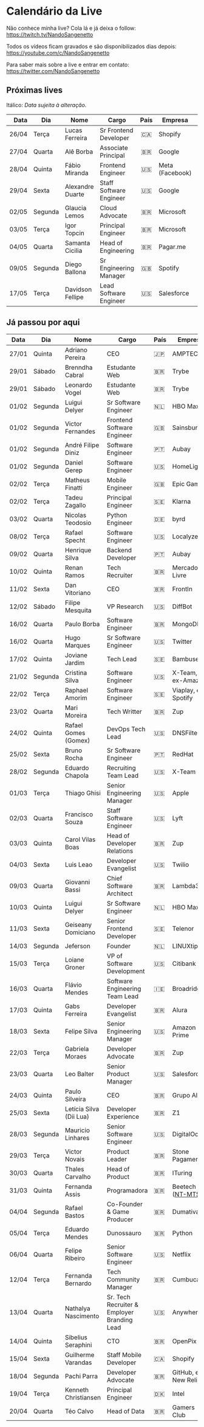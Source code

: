 # Calendário da Live

Não conhece minha live? Cola lá e já deixa o follow: https://twitch.tv/NandoSangenetto

Todos os vídeos ficam gravados e são disponibilizados dias depois: https://youtube.com/c/NandoSangenetto

Para saber mais sobre a live e entrar em contato: https://twitter.com/NandoSangenetto

## Próximas lives

Itálico: _Data sujeita à alteração_.

| Data  | Dia      | Nome                    | Cargo                      | País | Empresa          | LinkedIn | Calendário | 
|------:|----------|-------------------------|----------------------------|:----:|------------------|----------|------------|
| 26/04 | Terça     | Lucas Ferreira         | Sr Frontend Developer      | 🇨🇦   | Shopify          | [LinkedIn](https://www.linkedin.com/in/lucasfrosty/) | [Google](https://www.google.com/calendar/render?action=TEMPLATE&text=Live+do+Nando+na+Twitch&location=https%3A%2F%2Ftwitch.tv%2FNandoSangenetto&dates=20220426T130000Z%2F20220426T160000Z) / [Outlook](https://outlook.live.com/calendar/0/deeplink/compose?rru=addevent&path=%2Fcalendar%2Faction%2Fcompose&startdt=2022-04-26T13%3A00%3A00Z&enddt=2022-04-26T16%3A00%3A00Z&subject=Live%20do%20Nando%20na%20Twitch&body=&location=https%3A%2F%2Ftwitch.tv%2FNandoSangenetto&allday=false) |
| 27/04 | Quarta    | Alê Borba              | Associate Principal        | 🇧🇷   | Google           | [LinkedIn](https://www.linkedin.com/in/ale-borba/) | [Google](https://www.google.com/calendar/render?action=TEMPLATE&text=Live+do+Nando+na+Twitch&location=https%3A%2F%2Ftwitch.tv%2FNandoSangenetto&dates=20220427T130000Z%2F20220427T160000Z) / [Outlook](https://outlook.live.com/calendar/0/deeplink/compose?rru=addevent&path=%2Fcalendar%2Faction%2Fcompose&startdt=2022-04-27T13%3A00%3A00Z&enddt=2022-04-27T16%3A00%3A00Z&subject=Live%20do%20Nando%20na%20Twitch&body=&location=https%3A%2F%2Ftwitch.tv%2FNandoSangenetto&allday=false) |
| 28/04 | Quinta    | Fábio Miranda          | Frontend Engineer          | 🇺🇸   | Meta (Facebook)  | [LinkedIn](https://www.linkedin.com/in/fabiomirandacosta/) | [Google](https://www.google.com/calendar/render?action=TEMPLATE&text=Live+do+Nando+na+Twitch&location=https%3A%2F%2Ftwitch.tv%2FNandoSangenetto&dates=20220428T130000Z%2F20220428T160000Z) / [Outlook](https://outlook.live.com/calendar/0/deeplink/compose?rru=addevent&path=%2Fcalendar%2Faction%2Fcompose&startdt=2022-04-28T13%3A00%3A00Z&enddt=2022-04-28T16%3A00%3A00Z&subject=Live%20do%20Nando%20na%20Twitch&body=&location=https%3A%2F%2Ftwitch.tv%2FNandoSangenetto&allday=false) |
| 29/04 | Sexta     | Alexandre Duarte       | Staff Software Engineer    | 🇺🇸   | Google           | [LinkedIn](https://www.linkedin.com/in/alexandreduarte/) | [Google](https://www.google.com/calendar/render?action=TEMPLATE&text=Live+do+Nando+na+Twitch&location=https%3A%2F%2Ftwitch.tv%2FNandoSangenetto&dates=20220429T130000Z%2F20220429T160000Z) / [Outlook](https://outlook.live.com/calendar/0/deeplink/compose?rru=addevent&path=%2Fcalendar%2Faction%2Fcompose&startdt=2022-04-29T13%3A00%3A00Z&enddt=2022-04-29T16%3A00%3A00Z&subject=Live%20do%20Nando%20na%20Twitch&body=&location=https%3A%2F%2Ftwitch.tv%2FNandoSangenetto&allday=false) |
| 02/05 | Segunda    | Glaucia Lemos         | Cloud Advocate             | 🇧🇷   | Microsoft         | [LinkedIn](https://www.linkedin.com/in/glaucialemos/) | [Google](https://www.google.com/calendar/render?action=TEMPLATE&text=Live+do+Nando+na+Twitch&location=https%3A%2F%2Ftwitch.tv%2FNandoSangenetto&dates=20220504T130000Z%2F20220504T160000Z) / [Outlook](https://outlook.live.com/calendar/0/deeplink/compose?rru=addevent&path=%2Fcalendar%2Faction%2Fcompose&startdt=2022-05-02T13%3A00%3A00Z&enddt=2022-05-02T16%3A00%3A00Z&subject=Live%20do%20Nando%20na%20Twitch&body=&location=https%3A%2F%2Ftwitch.tv%2FNandoSangenetto&allday=false) |
| 03/05 | Terça   | Igor Topcin            | Principal Engineer         | 🇧🇷   | Microsoft        | [LinkedIn](https://www.linkedin.com/in/igortopcin/) | [Google](https://www.google.com/calendar/render?action=TEMPLATE&text=Live+do+Nando+na+Twitch&location=https%3A%2F%2Ftwitch.tv%2FNandoSangenetto&dates=20220501T130000Z%2F20220501T160000Z) / [Outlook](https://outlook.live.com/calendar/0/deeplink/compose?rru=addevent&path=%2Fcalendar%2Faction%2Fcompose&startdt=2022-05-03T13%3A00%3A00Z&enddt=2022-05-03T16%3A00%3A00Z&subject=Live%20do%20Nando%20na%20Twitch&body=&location=https%3A%2F%2Ftwitch.tv%2FNandoSangenetto&allday=false) |
| 04/05 | Quarta    | Samanta Cicilia        | Head of Engineering        | 🇧🇷   | Pagar.me         | [LinkedIn](https://www.linkedin.com/in/samantacici/) | [Google](https://www.google.com/calendar/render?action=TEMPLATE&text=Live+do+Nando+na+Twitch&location=https%3A%2F%2Ftwitch.tv%2FNandoSangenetto&dates=20220504T130000Z%2F20220504T160000Z) / [Outlook](https://outlook.live.com/calendar/0/deeplink/compose?rru=addevent&path=%2Fcalendar%2Faction%2Fcompose&startdt=2022-04-25T13%3A00%3A00Z&enddt=2022-04-25T16%3A00%3A00Z&subject=Live%20do%20Nando%20na%20Twitch&body=&location=https%3A%2F%2Ftwitch.tv%2FNandoSangenetto&allday=false) |
| 09/05 | Segunda   | Diego Ballona          | Sr Engineering Manager     | 🇬🇧   | Spotify          | [LinkedIn](https://www.linkedin.com/in/dballona/) | [Google](https://www.google.com/calendar/render?action=TEMPLATE&text=Live+do+Nando+na+Twitch&location=https%3A%2F%2Ftwitch.tv%2FNandoSangenetto&dates=20220425T130000Z%2F20220425T160000Z) / [Outlook](https://outlook.live.com/calendar/0/deeplink/compose?rru=addevent&path=%2Fcalendar%2Faction%2Fcompose&startdt=2022-04-25T13%3A00%3A00Z&enddt=2022-04-25T16%3A00%3A00Z&subject=Live%20do%20Nando%20na%20Twitch&body=&location=https%3A%2F%2Ftwitch.tv%2FNandoSangenetto&allday=false) |
| 17/05 | Terça     | Davidson Fellipe       | Lead Software Engineer     | 🇺🇸   | Salesforce         | [LinkedIn](https://www.linkedin.com/in/fellipe/) | [Google](https://www.google.com/calendar/render?action=TEMPLATE&text=Live+do+Nando+na+Twitch&location=https%3A%2F%2Ftwitch.tv%2FNandoSangenetto&dates=20220517T130000Z%2F20220517T160000Z) / [Outlook](https://outlook.live.com/calendar/0/deeplink/compose?rru=addevent&path=%2Fcalendar%2Faction%2Fcompose&startdt=2022-05-17T13%3A00%3A00Z&enddt=2022-05-17T16%3A00%3A00Z&subject=Live%20do%20Nando%20na%20Twitch&body=&location=https%3A%2F%2Ftwitch.tv%2FNandoSangenetto&allday=false) |


## Já passou por aqui
| Data  | Dia     | Nome                 | Cargo                       | País | Empresa             | LinkedIn | Video |
|-------|---------|----------------------|-----------------------------|------|---------------------|----------|-------|
| 27/01 | Quinta  | Adriano Pereira      | CEO                         |  🇯🇵  | AMPTEC              | [LinkedIn](https://www.linkedin.com/in/adriano-martins-pereira-1129793/) | [Video](https://www.youtube.com/watch?v=siYXEe7yrso&list=PLC4KeB5Kxnn-GJMj4Z_kWzsq3xMy36R0J) |
| 29/01 | Sábado  | Brenndha Cabral      | Estudante Web               |  🇧🇷  | Trybe               | [LinkedIn](https://www.linkedin.com/in/brenndhacabral/) | [Video](https://www.youtube.com/watch?v=nAOJJ92fM3E&list=PLC4KeB5Kxnn-GJMj4Z_kWzsq3xMy36R0J) |
| 29/01 | Sábado  | Leonardo Vogel       | Estudante Web               |  🇧🇷  | Trybe               | [LinkedIn](https://www.linkedin.com/in/leeovogel/) | [Video](https://www.youtube.com/watch?v=nAOJJ92fM3E&list=PLC4KeB5Kxnn-GJMj4Z_kWzsq3xMy36R0J) |
| 01/02 | Segunda | Luigui Delyer        | Sr Software Engineer        |  🇳🇱  | HBO Max             | [LinkedIn](https://www.linkedin.com/in/luiguild/) | [Video](https://www.youtube.com/watch?v=V6cXTz_b_bI&list=PLC4KeB5Kxnn-GJMj4Z_kWzsq3xMy36R0J) |
| 01/02 | Segunda | Victor Fernandes     | Frontend Software Engineer  |  🇬🇧  | Sainsbury's         | [LinkedIn](https://www.linkedin.com/in/victorcfernandes/) | [Video](https://www.youtube.com/watch?v=V6cXTz_b_bI&list=PLC4KeB5Kxnn-GJMj4Z_kWzsq3xMy36R0J) |
| 01/02 | Segunda | André Filipe Diniz   | Software Engineer           |  🇵🇹  | Aubay               | [LinkedIn](https://www.linkedin.com/in/andrefcdiniz/) | [Video](https://www.youtube.com/watch?v=V6cXTz_b_bI&list=PLC4KeB5Kxnn-GJMj4Z_kWzsq3xMy36R0J) |
| 01/02 | Segunda | Daniel Gerep         | Software Engineer           |  🇺🇸  | HomeLight           | [LinkedIn](https://www.linkedin.com/in/daniel-gerep-bb5290202/) | [Video](https://www.youtube.com/watch?v=V6cXTz_b_bI&list=PLC4KeB5Kxnn-GJMj4Z_kWzsq3xMy36R0J) |
| 02/02 | Terça   | Matheus Finatti      | Mobile Engineer             |  🇬🇧  | Epic Games          | [LinkedIn](https://www.linkedin.com/in/mfinatti/) | [Video](https://www.youtube.com/watch?v=YME6wON6-TE&list=PLC4KeB5Kxnn-GJMj4Z_kWzsq3xMy36R0J) |
| 02/02 | Terça   | Tadeu Zagallo        | Principal Engineer          |  🇸🇪  | Klarna              | [LinkedIn](https://www.linkedin.com/in/tadeuzagallo/) | [Video](https://www.youtube.com/watch?v=RSLcMZekJyw&list=PLC4KeB5Kxnn-GJMj4Z_kWzsq3xMy36R0J) |
| 03/02 | Quarta  | Nicolas Teodosio     | Python Engineer             |  🇩🇪  | byrd                | [LinkedIn](https://www.linkedin.com/in/nicolas-teodosio/) | [Video](https://www.youtube.com/watch?v=koUmu0gMwb0&list=PLC4KeB5Kxnn-GJMj4Z_kWzsq3xMy36R0J) |
| 08/02 | Terça   | Rafael Specht        | Software Engineer           |  🇺🇸  | Localyze            | [LinkedIn](https://www.linkedin.com/in/rsdasilva/) | [Video](https://www.youtube.com/watch?v=teRTJsd5JWs&list=PLC4KeB5Kxnn-GJMj4Z_kWzsq3xMy36R0J) |
| 09/02 | Quarta  | Henrique Silva       | Backend Developer           |  🇵🇹  | Aubay               | [LinkedIn](https://www.linkedin.com/in/henriquedsilva/) | [Video](https://www.youtube.com/watch?v=whFBGo8o7Ks&list=PLC4KeB5Kxnn-GJMj4Z_kWzsq3xMy36R0J) |
| 10/02 | Quinta  | Renan Ramos          | Tech Recruiter              |  🇧🇷  | Mercado Livre       | [LinkedIn](https://www.linkedin.com/in/renanscr/) | [Video](https://www.youtube.com/watch?v=ccySCIdryTk&list=PLC4KeB5Kxnn-GJMj4Z_kWzsq3xMy36R0J) |
| 11/02 | Sexta   | Dan Vitoriano        | CEO                         |  🇧🇷  | FrontIn             | [LinkedIn](https://www.linkedin.com/in/danvitoriano/) | [Video](https://www.youtube.com/watch?v=zOm2tktdMJY&list=PLC4KeB5Kxnn-GJMj4Z_kWzsq3xMy36R0J) |
| 12/02 | Sábado  | Filipe Mesquita      | VP Research                 |  🇺🇸  | DiffBot             | [LinkedIn](https://www.linkedin.com/in/mesquita/) | [Video](https://www.youtube.com/watch?v=6c0IP2E3qWg&list=PLC4KeB5Kxnn-GJMj4Z_kWzsq3xMy36R0J) |
| 16/02 | Quarta  | Paulo Borba          | Software Engineer           |  🇧🇷  | MongoDB             | [LinkedIn](https://www.linkedin.com/in/pauloesb/) | [Video](https://www.youtube.com/watch?v=HgQsBLWOxYo&list=PLC4KeB5Kxnn-GJMj4Z_kWzsq3xMy36R0J) |
| 16/02 | Quarta  | Hugo Marques         | Sr Software Engineer        |  🇺🇸  | Twitter             | [LinkedIn](https://www.linkedin.com/in/hugodesmarques/) | [Video](https://www.youtube.com/watch?v=jaDfHbdrnEc&list=PLC4KeB5Kxnn-GJMj4Z_kWzsq3xMy36R0J) |
| 17/02 | Quinta  | Joviane Jardim       | Tech Lead                   |  🇸🇪  | Bambuser            | [LinkedIn](https://www.linkedin.com/in/jovianejardim/) | [Video](https://www.youtube.com/watch?v=ptJLp0RUNwo&list=PLC4KeB5Kxnn-GJMj4Z_kWzsq3xMy36R0J) |
| 21/02 | Segunda | Cristina Silva       | Software Engineer           |  🇺🇸  | X-Team, ex-Amazon   | [LinkedIn](https://www.linkedin.com/in/crissilvaeng/) | [Video](https://www.youtube.com/watch?v=0wbw4CW14IQ&list=PLC4KeB5Kxnn-GJMj4Z_kWzsq3xMy36R0J) |
| 22/02 | Terça   | Raphael Amorim       | Software Engineer           |  🇸🇪  | Viaplay, ex-Spotify | [LinkedIn](https://www.linkedin.com/in/hugoraphael/) | [Video](https://www.youtube.com/watch?v=XMVCx4Gn8I0&list=PLC4KeB5Kxnn-GJMj4Z_kWzsq3xMy36R0J) |
| 23/02 | Quarta  | Mari Moreira         | Tech Writter                |  🇧🇷  | Zup                 | [LinkedIn](https://www.linkedin.com/in/marimoreiratw/) | [Video](https://www.youtube.com/watch?v=U97ivhxDYYU&list=PLC4KeB5Kxnn-GJMj4Z_kWzsq3xMy36R0J) |
| 24/02 | Quinta  | Rafael Gomes (Gomex) | DevOps Tech Lead            |  🇺🇸  | DNSFilter           | [LinkedIn](https://www.linkedin.com/in/rbgomes/) | [Video](https://www.youtube.com/watch?v=iBePflw13vs&list=PLC4KeB5Kxnn-GJMj4Z_kWzsq3xMy36R0J) |
| 25/02 | Sexta   | Bruno Rocha          | Sr Software Engineer        |  🇵🇹  | RedHat              | [LinkedIn](https://www.linkedin.com/in/rochacbruno/) | [Video](https://www.youtube.com/watch?v=uZeUgIltHWE&list=PLC4KeB5Kxnn-GJMj4Z_kWzsq3xMy36R0J) |
| 28/02 | Segunda | Eduardo Chapola      | Recruiting Team Lead        |  🇺🇸  | X-Team              | [LinkedIn](https://www.linkedin.com/in/eduardochapola/) | [Video](https://www.youtube.com/watch?v=p00bTN7UaOY&list=PLC4KeB5Kxnn-GJMj4Z_kWzsq3xMy36R0J) |
| 01/03 | Terça   | Thiago Ghisi         | Senior Engineering Manager  |  🇺🇸  | Apple               | [LinkedIn](https://www.linkedin.com/in/thiagoghisi/) | [Video](https://www.youtube.com/watch?v=7V3eiu37NE4&list=PLC4KeB5Kxnn-GJMj4Z_kWzsq3xMy36R0J) |
| 02/03 | Quarta  | Francisco Souza      | Staff Software Engineer     |  🇺🇸  | Lyft                | [LinkedIn](https://www.linkedin.com/in/franciscosouza/) | [Video](https://www.youtube.com/watch?v=36jdqDJNKb0&list=PLC4KeB5Kxnn-GJMj4Z_kWzsq3xMy36R0J) |
| 03/03 | Quinta  | Carol Vilas Boas     | Head of Developer Relations |  🇧🇷  | Zup                 | [LinkedIn](https://www.linkedin.com/in/carolfvb/) | [Video](https://www.youtube.com/watch?v=-Po60GvM3UA&list=PLC4KeB5Kxnn-GJMj4Z_kWzsq3xMy36R0J) |
| 04/03 | Sexta   | Luis Leao            | Developer Evangelist        |  🇺🇸  | Twilio              | [LinkedIn](https://www.linkedin.com/in/luisleao/) | [Video](https://www.youtube.com/watch?v=QTW5dnuzZZY&list=PLC4KeB5Kxnn-GJMj4Z_kWzsq3xMy36R0J) |
| 09/03 | Quarta  | Giovanni Bassi       | Chief Software Architect    | 🇧🇷   | Lambda3             | [LinkedIn](https://www.linkedin.com/in/giovannibassi/) | [Video](https://www.youtube.com/watch?v=UrZAa4vsnIc&list=PLC4KeB5Kxnn-GJMj4Z_kWzsq3xMy36R0J) |
| 10/03 | Quinta  | Luigui Delyer        | Sr Software Engineer        | 🇳🇱   | HBO Max             | [LinkedIn](https://www.linkedin.com/in/luiguild/) | [Video](https://www.youtube.com/watch?v=KafUzFITYL0&list=PLC4KeB5Kxnn-GJMj4Z_kWzsq3xMy36R0J) |
| 11/03 | Sexta    | Geiseany Domiciano      | Senior Frontend Developer  | 🇸🇪   | Telenor          | [LinkedIn](https://www.linkedin.com/in/geisydomiciano/) | [Video](https://www.youtube.com/watch?v=PCoY34nUw9A&list=PLC4KeB5Kxnn-GJMj4Z_kWzsq3xMy36R0J) |
| 14/03 | Segunda  | Jeferson                | Founder                    | 🇳🇱   | LINUXtips        | [LinkedIn](https://www.linkedin.com/in/jefersonfernando/) |  [Video](https://www.youtube.com/watch?v=lllpmvYNbZw&list=PLC4KeB5Kxnn-GJMj4Z_kWzsq3xMy36R0J) |
| 15/03 | Terça    | Loiane Groner           | VP of Software Development | 🇺🇸   | Citibank         | [LinkedIn](https://www.linkedin.com/in/loiane/) | [Video](https://www.youtube.com/watch?v=ps2z4laphJ4&list=PLC4KeB5Kxnn-GJMj4Z_kWzsq3xMy36R0J) |
| 16/03 | Quarta   | Flávio Mendes           | Software Engineering Team Lead | 🇮🇪 | Broadridge       | [LinkedIn](https://www.linkedin.com/in/flaviojmendes/) | [Video](https://www.youtube.com/watch?v=fgmIu3a9AgA&list=PLC4KeB5Kxnn-GJMj4Z_kWzsq3xMy36R0J) |
| 17/03 | Quinta   | Gabs Ferreira           | Developer Evangelist       | 🇧🇷   | Alura            | [LinkedIn](https://www.linkedin.com/in/gabsferreira/) | [Video](https://www.youtube.com/watch?v=Uwmn2Teao3A&list=PLC4KeB5Kxnn-GJMj4Z_kWzsq3xMy36R0J) |
| 18/03 | Sexta    | Felipe Silva            | Senior Engineering Manager | 🇺🇸   | Amazon Prime     | [LinkedIn](https://www.linkedin.com/in/felipesilva/) | [Video](https://www.youtube.com/watch?v=AfjBagWOygo&list=PLC4KeB5Kxnn-GJMj4Z_kWzsq3xMy36R0J) |
| 22/03 | Terça    | Gabriela Moraes         | Developer Advocate         | 🇧🇷   | Zup              | [LinkedIn](https://www.linkedin.com/in/gabrielaomoraes/) | [Video](https://www.youtube.com/watch?v=x7diYHf0NBs&list=PLC4KeB5Kxnn-GJMj4Z_kWzsq3xMy36R0J) |
| 23/03 | Quarta   | Leo Balter              | Senior Product Manager     | 🇺🇸   | Salesforce       | [LinkedIn](https://www.linkedin.com/in/leonardobalter/) | [Video](https://www.youtube.com/watch?v=M2_JzhuUC9c&list=PLC4KeB5Kxnn-GJMj4Z_kWzsq3xMy36R0J) |
| 24/03 | Quinta   | Paulo Silveira          | CEO                        | 🇧🇷   | Grupo Alura      | [LinkedIn](https://www.linkedin.com/in/paulosilveira/) | [Video](https://www.youtube.com/watch?v=RqH2AE9euDo&list=PLC4KeB5Kxnn-GJMj4Z_kWzsq3xMy36R0J) |
| 25/03 | Sexta    | Letícia Silva (Dii Lua) | Developer Experience       | 🇧🇷   | Z1               | [LinkedIn](https://www.linkedin.com/in/leticiasilvar/) | [Video](https://www.youtube.com/watch?v=I1qcmmkszxc&list=PLC4KeB5Kxnn-GJMj4Z_kWzsq3xMy36R0J) |
| 28/03 | Segunda  | Mauricio Linhares       | Senior Software Engineer   | 🇺🇸   | DigitalOcean     | [LinkedIn](https://www.linkedin.com/in/mauriciolinhares/) | [Video](https://www.youtube.com/watch?v=w67paaBI2hU&list=PLC4KeB5Kxnn-GJMj4Z_kWzsq3xMy36R0J) |
| 29/03 | Terça     | Victor Novais          | Product Leader             | 🇧🇷   | Stone Pagamentos | [LinkedIn](https://www.linkedin.com/in/victornovais/) | [Video](https://www.youtube.com/watch?v=9xI2iHQ3OOI&list=PLC4KeB5Kxnn-GJMj4Z_kWzsq3xMy36R0J) |
| 30/03 | Quarta    | Thales Carvalho        | Head of Product            | 🇧🇷   | ITuring          | [LinkedIn](https://www.linkedin.com/in/thalesmcarvalho/) | [Video](https://www.youtube.com/watch?v=8wF6HrL6bG0&list=PLC4KeB5Kxnn-GJMj4Z_kWzsq3xMy36R0J) |
| 31/03 | Quinta    | Fernanda Assis         | Programadora              | 🇧🇷   | Beetech ([NT-MTST](https://www.twitch.tv/nucleo_de_tecnologia_mtst)) | [LinkedIn](https://www.linkedin.com/in/fernanda-assis-a8bbb4217/) | [Video](https://www.youtube.com/watch?v=0L1ghg43J88&list=PLC4KeB5Kxnn-GJMj4Z_kWzsq3xMy36R0J) |
| 04/04 | Segunda     | Rafael Bastos        | Co-Founder & Game Producer | 🇧🇷   | Dumativa         | [LinkedIn](https://www.linkedin.com/in/arantesbastos/) | [Video](https://www.youtube.com/watch?v=mJihbzETyRM&list=PLC4KeB5Kxnn-GJMj4Z_kWzsq3xMy36R0J) |
| 05/04 | Terça     | Eduardo Mendes         | Dunossauro                 | 🇧🇷   | Python           | [LinkedIn](https://www.linkedin.com/in/dunossauro/) | [Video](https://www.youtube.com/watch?v=iwcGtr1qmXk&list=PLC4KeB5Kxnn-GJMj4Z_kWzsq3xMy36R0J) |
| 06/04 | Quarta    | Felipe Ribeiro         | Senior Software Engineer   | 🇺🇸   | Netflix          | [LinkedIn](https://www.linkedin.com/in/felipernb/) | [Video](https://www.youtube.com/watch?v=noJTo4WNlWE&list=PLC4KeB5Kxnn-GJMj4Z_kWzsq3xMy36R0J) |
| 12/04 | Terça     | Fernanda Bernardo      | Tech Community Manager     | 🇧🇷   | Cumbuca          | [LinkedIn](https://www.linkedin.com/in/fernandabernardo/) | [Video](https://www.youtube.com/watch?v=fyja2EVX2m0&list=PLC4KeB5Kxnn-GJMj4Z_kWzsq3xMy36R0J) |
| 13/04 | Quarta    | Nathalya Nascimento    | Sr. Tech Recruiter & Employer Branding Lead | 🇺🇸     | Anywhere | [LinkedIn](https://www.linkedin.com/in/nnascimento/) | [Video](https://www.youtube.com/watch?v=YgrjKBdrXDw&list=PLC4KeB5Kxnn-GJMj4Z_kWzsq3xMy36R0J) |
| 14/04 | Quinta    | Sibelius Seraphini     | CTO     | 🇧🇷   | OpenPix   | [LinkedIn](https://www.linkedin.com/in/sibeliusseraphini) | [Video](https://www.youtube.com/watch?v=3b7KvS_AoXI&list=PLC4KeB5Kxnn-GJMj4Z_kWzsq3xMy36R0J) |
| 15/04 | Sexta     | Guilherme Varandas     | Staff Mobile Developer     | 🇨🇦   | Shopify          | [LinkedIn](https://www.linkedin.com/in/guilhermevarandas/) | [Video](https://www.youtube.com/watch?v=k8hrWNsHBMc&list=PLC4KeB5Kxnn-GJMj4Z_kWzsq3xMy36R0J) |
| 18/04 | Segunda   | Pachi Parra            | Developer Advocate | 🇧🇷  | GitHub, ex-New Relic | [LinkedIn](https://www.linkedin.com/in/pachicodes/) | [Video](https://www.youtube.com/watch?v=IMpnNW_QHPs&list=PLC4KeB5Kxnn-GJMj4Z_kWzsq3xMy36R0J) |
| 19/04 | Terça     | Kenneth Christiansen   | Principal Engineer         | 🇩🇰   | Intel            | [LinkedIn](https://www.linkedin.com/in/kenneth-rohde-christiansen/) | [Video](https://www.youtube.com/watch?v=AOR4US1DdNY&list=PLC4KeB5Kxnn-GJMj4Z_kWzsq3xMy36R0J) |
| 20/04 | Quarta    | Téo Calvo              | Head of Data               |  🇧🇷  | Gamers Club      | [LinkedIn](https://www.linkedin.com/in/teocalvo/) | [Video](https://www.youtube.com/watch?v=zlDaHgNYt5A&list=PLC4KeB5Kxnn-GJMj4Z_kWzsq3xMy36R0J) |
